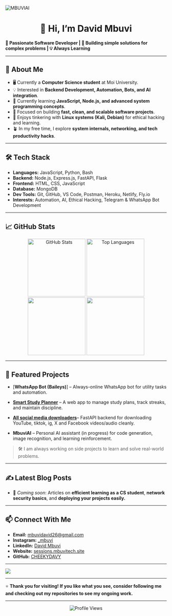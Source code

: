 ![MBUVIAI](https://cardivo-beta.vercel.app/api?name=Mbuvi%20Tech&description=Hi,%20Welcome%20To%20My%20Profile%20&image=https://i.ibb.co/Dff6tPsP/Img2url-bot.jpg&backgroundColor=%23718aa1&&fontColor=%23232329&iconColor=%23232329&instagram=_mbuvi&github=cheekydavy&linkedin=david-mbuvi-623405290&pattern=topography&colorPattern=%23eaeaea&opacity=0.2&site=https://sessions.mbuvitech.site)

<p align="center">
  <h1 align="center">👋 Hi, I’m David Mbuvi</h1>
  <b>🚀 Passionate Software Developer | 🧩 Building simple solutions for complex problems | 💡 Always Learning</b>
</p>

---

## 🌱 About Me
- 🖥️ Currently a **Computer Science student** at Moi University.
- 💡 Interested in **Backend Development, Automation, Bots, and AI integration**.
- 🌱 Currently learning **JavaScript, Node.js, and advanced system programming concepts**.
- 🎯 Focused on building **fast, clean, and scalable software projects**.
- 🐧 Enjoys tinkering with **Linux systems (Kali, Debian)** for ethical hacking and learning.
- 🪴 In my free time, I explore **system internals, networking, and tech productivity hacks**.

---

## 🛠️ Tech Stack
- **Languages:** JavaScript, Python, Bash
- **Backend:** Node.js, Express.js, FastAPI, Flask
- **Frontend:** HTML, CSS, JavaScript
- **Database:** MongoDB
- **Dev Tools:** Git, GitHub, VS Code, Postman, Heroku, Netlify, Fly.io
- **Interests:** Automation, AI, Ethical Hacking, Telegram & WhatsApp Bot Development

---

## 📈 GitHub Stats

<div align="center">
<img height="180em" src="https://github-readme-stats.vercel.app/api?username=CHEEKYDAVY&show_icons=true&theme=dark&hide_border=true" alt="GitHub Stats" />
<img height="180em" src="https://github-readme-stats.vercel.app/api/top-langs/?username=CHEEKYDAVY&layout=compact&theme=dark&hide_border=true" alt="Top Languages" />
</div>

<div align="center">
<img height="180em" src="http://github-profile-summary-cards.vercel.app/api/cards/most-commit-language?username=CHEEKYDAVY&theme=dark" />
<img height="180em" src="http://github-profile-summary-cards.vercel.app/api/cards/repos-per-language?username=CHEEKYDAVY&theme=dark" />
</div>

---

## 🚀 Featured Projects
- [**WhatsApp Bot (Baileys)**] – Always-online WhatsApp bot for utility tasks and automation.

- [**Smart Study Planner**](https://smartstudy.fly.dev) – A web app to manage study plans, track streaks, and maintain discipline.

- [**All social media downloaders**](downloaders.mbuvitech.site)–  FastAPI backend for downloading YouTube, tiktok, ig, X and Facebook videos/audio cleanly.

- **MbuviAI** – Personal AI assistant (in progress) for code generation, image recognition, and learning reinforcement.

> 🛠️ I am always working on side projects to learn and solve real-world problems.

---

## ✍️ Latest Blog Posts

- 📘 *Coming soon*: Articles on **efficient learning as a CS student**, **network security basics**, and **deploying your projects easily.**

---

## 📫 Connect With Me

- **Email:** [mbuvidavid26@gmail.com](mailto:mbuvidavid26@gmail.com)
- **Instagram:** [\_mbuvi](https://www.instagram.com/_mbuvi)
- **LinkedIn:** [David Mbuvi](https://www.linkedin.com/in/david-mbuvi-623405290/)
- **Website:** [sessions.mbuvitech.site](https://sessions.mbuvitech.site)
- **GitHub:** [CHEEKYDAVY](https://github.com/CHEEKYDAVY)

---

<img src="https://user-images.githubusercontent.com/73097560/115834477-dbab4500-a447-11eb-908a-139a6edaec5c.gif" align="center"/>

---

⭐ **Thank you for visiting! If you like what you see, consider following me and checking out my repositories to see my ongoing work.**

---
<p align="center">
  <img src="https://komarev.com/ghpvc/?username=CHEEKYDAVY&style=flat-square&color=blue" alt="Profile Views" />
</p>